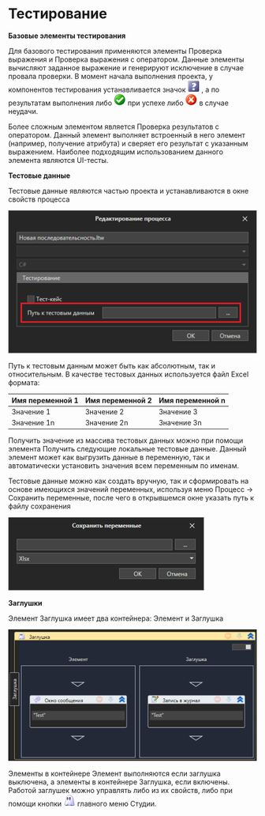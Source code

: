 # Тестирование

**Базовые элементы тестирования**

Для базового тестирования применяются элементы Проверка выражения и Проверка выражения с оператором. Данные элементы вычисляют заданное выражение и генерируют исключение в случае провала проверки. В момент начала выполнения проекта, у компонентов тестирования устанавливается значок <img src="../../../.gitbook/assets/TestNone.png" alt="" data-size="line"> , а по результатам выполнения либо <img src="../../../.gitbook/assets/TestSuccess.png" alt="" data-size="line"> при успехе либо <img src="../../../.gitbook/assets/TestFail.png" alt="" data-size="line"> в случае неудачи.

Более сложным элементом является Проверка результатов с оператором. Данный элемент выполняет встроенный в него элемент (например, получение атрибута) и сверяет его результат с указанным выражением. Наиболее подходящим использованием данного элемента являются UI-тесты.

**Тестовые данные**

Тестовые данные являются частью проекта и устанавливаются в окне свойств процесса

![](<../../../.gitbook/assets/image (971).png>)

Путь к тестовым данным может быть как абсолютным, так и относительным. В качестве тестовых данных используется файл Excel формата:

| Имя переменной 1 | Имя переменной 2 | Имя переменной n |
| ---------------- | ---------------- | ---------------- |
| Значение 1       | Значение 2       | Значение 3       |
| Значение 1n      | Значение 2n      | Значение 3n      |

Получить значение из массива тестовых данных можно при помощи элемента Получить следующие локальные тестовые данные. Данный элемент может как выгрузить данные в переменную, так и автоматически установить значения всем переменным по именам.

Тестовые данные можно как создать вручную, так и сформировать на основе имеющихся значений переменных, используя меню Процесс -> Сохранить переменные, после чего в открывшемся окне указать путь к файлу сохранения

![](<../../../.gitbook/assets/image (860).png>)



**Заглушки**

Элемент Заглушка имеет два контейнера: Элемент и Заглушка&#x20;

![](<../../../.gitbook/assets/image (747).png>)

Элементы в контейнере Элемент выполняются если заглушка выключена, а элементы в контейнере Заглушка, если включены. Работой заглушек можно управлять либо из их свойств, либо при помощи кнопки <img src="../../../.gitbook/assets/WFMock.png" alt="" data-size="line"> главного меню Студии.
